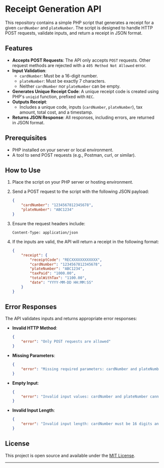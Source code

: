 # Receipt Generation API

This repository contains a simple PHP script that generates a receipt for a given `cardNumber` and `plateNumber`. The script is designed to handle HTTP POST requests, validate inputs, and return a receipt in JSON format.

## Features

- **Accepts POST Requests**: The API only accepts `POST` requests. Other request methods are rejected with a `405 Method Not Allowed` error.
- **Input Validation**:
  - `cardNumber`: Must be a 16-digit number.
  - `plateNumber`: Must be exactly 7 characters.
  - Neither `cardNumber` nor `plateNumber` can be empty.
- **Generates Unique Receipt Code**: A unique receipt code is created using PHP's `uniqid` function, prefixed with `REC`.
- **Outputs Receipt**:
  - Includes a unique code, inputs (`cardNumber`, `plateNumber`), tax amount, total cost, and a timestamp.
- **Returns JSON Response**: All responses, including errors, are returned in JSON format.

## Prerequisites

- PHP installed on your server or local environment.
- A tool to send POST requests (e.g., Postman, curl, or similar).

## How to Use

1. Place the script on your PHP server or hosting environment.
2. Send a POST request to the script with the following JSON payload:
    ```json
    {
        "cardNumber": "1234567812345678",
        "plateNumber": "ABC1234"
    }
    ```

3. Ensure the request headers include:
    ```
    Content-Type: application/json
    ```

4. If the inputs are valid, the API will return a receipt in the following format:
    ```json
    {
        "receipt": {
            "receiptCode": "RECXXXXXXXXXXXX",
            "cardNumber": "1234567812345678",
            "plateNumber": "ABC1234",
            "taxPaid": "1000.00",
            "totalWithTax": "1100.00",
            "date": "YYYY-MM-DD HH:MM:SS"
        }
    }
    ```

## Error Responses

The API validates inputs and returns appropriate error responses:

- **Invalid HTTP Method**:
    ```json
    {
        "error": "Only POST requests are allowed"
    }
    ```

- **Missing Parameters**:
    ```json
    {
        "error": "Missing required parameters: cardNumber and plateNumber"
    }
    ```

- **Empty Input**:
    ```json
    {
        "error": "Invalid input values: cardNumber and plateNumber cannot be empty"
    }
    ```

- **Invalid Input Length**:
    ```json
    {
        "error": "Invalid input length: cardNumber must be 16 digits and plateNumber must be 7 characters"
    }
    ```

## License

This project is open source and available under the [MIT License](LICENSE).

---
